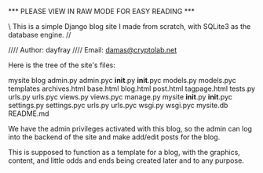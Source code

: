 *** PLEASE VIEW IN RAW MODE FOR EASY READING ***

\\ 	This is a simple Django blog site I made from scratch, with SQLite3 as the database engine.	//

//// Author: dayfray
//// Email: damas@cryptolab.net


Here is the tree of the site's files:

mysite
	blog
		admin.py
		admin.pyc
		__init__.py
		__init__.pyc
		models.py
		models.pyc
		templates
			archives.html
			base.html
			blog.html
			post.html
			tagpage.html
		tests.py
		urls.py
		urls.pyc
		views.py
		views.pyc
	manage.py
	mysite
		__init__.py
		__init__.pyc
		settings.py
		settings.pyc
		urls.py
		urls.pyc
		wsgi.py
		wsgi.pyc
	mysite.db
	README.md


We have the admin privileges activated with this blog, so the admin can log into the backend of the site and make add/edit posts for the blog. 

This is supposed to function as a template for a blog, with the graphics, content, and little odds and ends being created later and to any purpose.
